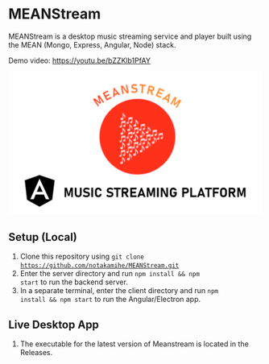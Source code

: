 # MEANStream
MEANStream is a desktop music streaming service and player built using the MEAN (Mongo, Express, Angular, Node) stack.

Demo video: https://youtu.be/bZZKlb1PfAY

![MEANStream](/client/src/assets/logos/meanstreamwide.png)

## Setup (Local)
1. Clone this repository using <code>git clone https://github.com/notakamihe/MEANStream.git</code>
2. Enter the server directory and run <code>npm install && npm start</code> to run the backend server.
3. In a separate terminal, enter the client directory and run <code>npm install && npm start</code> to run the Angular/Electron app.

## Live Desktop App
1. The executable for the latest version of Meanstream is located in the Releases.
